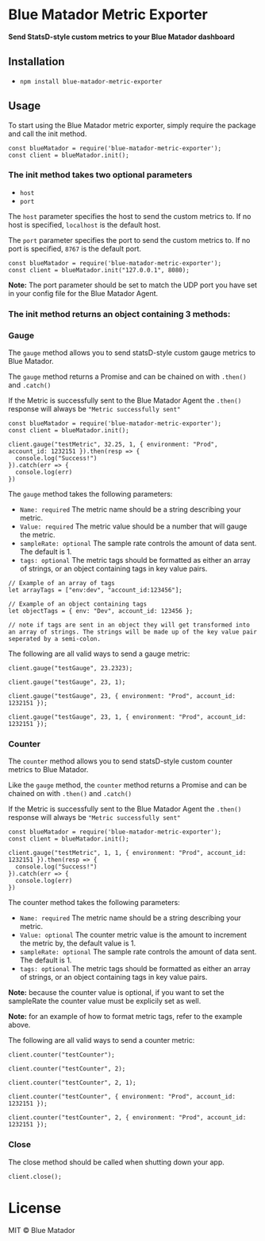 # Blue Matador Metric Exporter

**Send StatsD-style custom metrics to your Blue Matador dashboard** 

## Installation
  * `npm install blue-matador-metric-exporter`

## Usage

To start using the Blue Matador metric exporter, simply require the package and call the init method.

```
const blueMatador = require('blue-matador-metric-exporter');
const client = blueMatador.init();
```
### The init method takes two optional parameters
  * `host`
  * `port`

The `host` parameter specifies the host to send the custom metrics to. If no host is specified, `localhost` is the default host.

The `port` parameter specifies the port to send the custom metrics to. If no port is specified, `8767` is the default port. 

```
const blueMatador = require('blue-matador-metric-exporter');
const client = blueMatador.init("127.0.0.1", 8080);
```

**Note:** The port parameter should be set to match the UDP port you have set in your config file for the Blue Matador Agent.


### The init method returns an object containing 3 methods:

### Gauge

The `gauge` method allows you to send statsD-style custom gauge metrics to Blue Matador. 

The `gauge` method returns a Promise and can be chained on with `.then()` and `.catch()`

If the Metric is successfully sent to the Blue Matador Agent the `.then()` response will always be `"Metric successfully sent"`

```
const blueMatador = require('blue-matador-metric-exporter');
const client = blueMatador.init();

client.gauge("testMetric", 32.25, 1, { environment: "Prod", account_id: 1232151 }).then(resp => {
  console.log("Success!")
}).catch(err => {
  console.log(err)
})
```

The `gauge` method takes the following parameters:
  * `Name: required` The metric name should be a string describing your metric.
  * `Value: required` The metric value should be a number that will gauge the metric.
  * `sampleRate: optional` The sample rate controls the amount of data sent. The default is 1.
  * `tags: optional` The metric tags should be formatted as either an array of strings, or an object containing tags in key value pairs.
  ```
  // Example of an array of tags
  let arrayTags = ["env:dev", "account_id:123456"];

  // Example of an object containing tags
  let objectTags = { env: "Dev", account_id: 123456 };

  // note if tags are sent in an object they will get transformed into an array of strings. The strings will be made up of the key value pair seperated by a semi-colon.
  ```

The following are all valid ways to send a gauge metric:

```
client.gauge("testGauge", 23.2323);

client.gauge("testGauge", 23, 1);

client.gauge("testGauge", 23, { environment: "Prod", account_id: 1232151 });

client.gauge("testGauge", 23, 1, { environment: "Prod", account_id: 1232151 });

```

### Counter

The `counter` method allows you to send statsD-style custom counter metrics to Blue Matador. 

Like the `gauge` method, the `counter` method returns a Promise and can be chained on with `.then()` and `.catch()`

If the Metric is successfully sent to the Blue Matador Agent the `.then()` response will always be `"Metric successfully sent"`

```
const blueMatador = require('blue-matador-metric-exporter');
const client = blueMatador.init();

client.gauge("testMetric", 1, 1, { environment: "Prod", account_id: 1232151 }).then(resp => {
  console.log("Success!")
}).catch(err => {
  console.log(err)
})
```

The counter method takes the following parameters: 
  * `Name: required` The metric name should be a string describing your metric.
  * `Value: optional` The counter metric value is the amount to increment the metric by, the default value is 1. 
  * `sampleRate: optional` The sample rate controls the amount of data sent. The default is 1.
  * `tags: optional` The metric tags should be formatted as either an array of strings, or an object containing tags in key value pairs.

**Note:** because the counter value is optional, if you want to set the sampleRate the counter value must be explicily set as well.   

**Note:** for an example of how to format metric tags, refer to the example above. 

The following are all valid ways to send a counter metric:

```
client.counter("testCounter");

client.counter("testCounter", 2);

client.counter("testCounter", 2, 1);

client.counter("testCounter", { environment: "Prod", account_id: 1232151 });

client.counter("testCounter", 2, { environment: "Prod", account_id: 1232151 });

```

### Close

The close method should be called when shutting down your app.

```
client.close();
```


# License

MIT © Blue Matador
